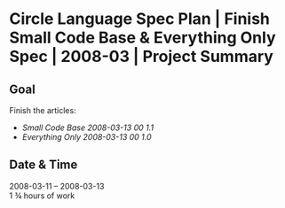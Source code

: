 ﻿Circle Language Spec Plan | Finish Small Code Base & Everything Only Spec | 2008-03 | Project Summary
===================================================================================================


Goal
----

Finish the articles:

- *Small Code Base*  *2008-03-13 00  1.1* 
- *Everything Only  2008-03-13 00  1.0*


Date & Time
-----------

2008-03-11 – 2008-03-13  
1 ¾ hours of work
